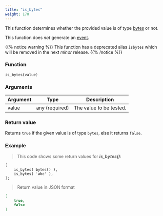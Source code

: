 ```yaml
---
title: "is_bytes"
weight: 170
---
```


This function determines whether the provided value is of type [bytes](../../data-types/bytes) or not.

This function does *not* generate an [event](../../overview/events).

{{% notice warning %}}
This function has a deprecated alias `isbytes` which will be removed in the next *minor* release.
{{% /notice %}}

### Function

`is_bytes(value)`

### Arguments

Argument | Type | Description
-------- | ---- | -----------
value | any (required) | The value to be tested.

### Return value

Returns `true` if the given value is of type `bytes`,  else it returns `false`.

### Example

> This code shows some return values for ***is_bytes()***:

```thingsdb,json_response
[
    is_bytes( bytes() ),
    is_bytes( 'abc' ),
];
```

> Return value in JSON format

```json
[
    true,
    false
]
```
